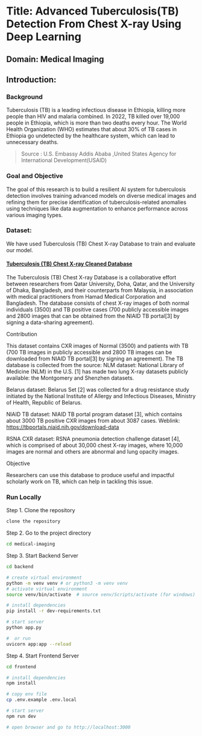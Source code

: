 # Title: Advanced Tuberculosis(TB) Detection From Chest X-ray Using Deep Learning

## Domain: Medical Imaging

## Introduction:

### Background

Tuberculosis (TB) is a leading infectious disease in Ethiopia, killing more people than HIV and malaria combined. In 2022, TB killed over 19,000 people in Ethiopia, which is more than two deaths every hour. The World Health Organization (WHO) estimates that about 30% of TB cases in Ethiopia go undetected by the healthcare system, which can lead to unnecessary deaths.

> Source : U.S. Embassy Addis Ababa ,United States Agency for International Development(USAID)

### Goal and Objective

The goal of this research is to build a resilient AI system for tuberculosis detection involves training advanced models on diverse medical images and refining them for precise identification of tuberculosis-related anomalies using techniques like data augmentation to enhance performance across various imaging types.

### Dataset:

We have used Tuberculosis (TB) Chest X-ray Database to train and evaluate our model.

#### [Tuberculosis (TB) Chest X-ray Cleaned Database](https://www.kaggle.com/datasets/scipygaurav/tuberculosis-tb-chest-x-ray-cleaned-database/data)

The Tuberculosis (TB) Chest X-ray Database is a collaborative effort between researchers from Qatar University, Doha, Qatar, and the University of Dhaka, Bangladesh, and their counterparts from Malaysia, in association with medical practitioners from Hamad Medical Corporation and Bangladesh. The database consists of chest X-ray images of both normal individuals (3500) and TB positive cases (700 publicly accessible images and 2800 images that can be obtained from the NIAID TB portal[3] by signing a data-sharing agreement).

Contribution

This dataset contains CXR images of Normal (3500) and patients with TB (700 TB images in publicly accessible and 2800 TB images can be downloaded from NIAID TB portal[3] by signing an agreement). The TB database is collected from the source:
NLM dataset: National Library of Medicine (NLM) in the U.S. [1] has made two lung X-ray datasets publicly available: the Montgomery and Shenzhen datasets.

Belarus dataset: Belarus Set [2] was collected for a drug resistance study initiated by the National Institute of Allergy and Infectious Diseases, Ministry of Health, Republic of Belarus.

NIAID TB dataset: NIAID TB portal program dataset [3], which contains about 3000 TB positive CXR images from about 3087 cases. Weblink: https://tbportals.niaid.nih.gov/download-data

RSNA CXR dataset: RSNA pneumonia detection challenge dataset [4], which is comprised of about 30,000 chest X-ray images, where 10,000 images are normal and others are abnormal and lung opacity images.

Objective

Researchers can use this database to produce useful and impactful scholarly work on TB, which can help in tackling this issue.

### Run Locally

Step 1. Clone the repository

```bash
clone the repository
```

Step 2. Go to the project directory

```bash
cd medical-imaging
```

Step 3. Start Backend Server

```bash
cd backend

# create virtual environment
python -m venv venv # or python3 -m venv venv
# activate virtual environment
source venv/bin/activate  # source venv/Scripts/activate (for windows)

# install dependencies
pip install -r dev-requirements.txt

# start server
python app.py

#  or run
uvicorn app:app --reload

```

Step 4. Start Frontend Server

```bash
cd frontend

# install dependencies
npm install

# copy env file
cp .env.example .env.local

# start server
npm run dev

# open browser and go to http://localhost:3000
```